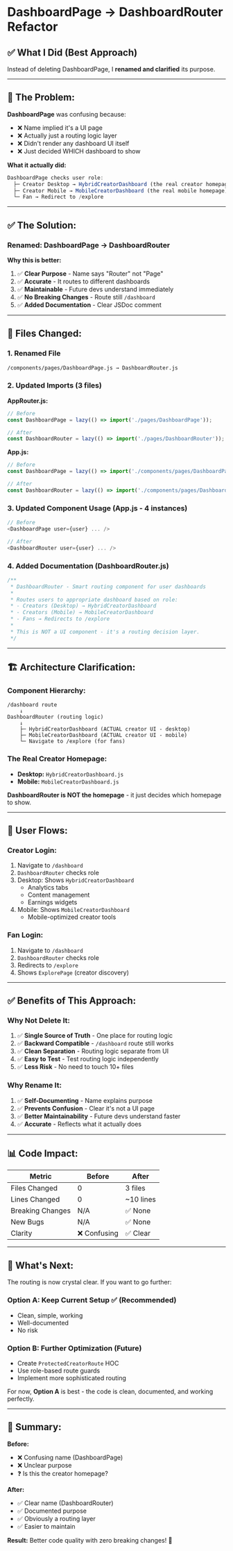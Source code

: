 # DashboardPage → DashboardRouter Refactor

## ✅ **What I Did (Best Approach)**

Instead of deleting DashboardPage, I **renamed and clarified** its purpose.

---

## 🎯 **The Problem:**

**DashboardPage** was confusing because:
- ❌ Name implied it's a UI page
- ❌ Actually just a routing logic layer
- ❌ Didn't render any dashboard UI itself
- ❌ Just decided WHICH dashboard to show

**What it actually did:**
```javascript
DashboardPage checks user role:
  ├─ Creator Desktop → HybridCreatorDashboard (the real creator homepage)
  ├─ Creator Mobile → MobileCreatorDashboard (the real mobile homepage)
  └─ Fan → Redirect to /explore
```

---

## ✅ **The Solution:**

### **Renamed: DashboardPage → DashboardRouter**

**Why this is better:**
1. ✅ **Clear Purpose** - Name says "Router" not "Page"
2. ✅ **Accurate** - It routes to different dashboards
3. ✅ **Maintainable** - Future devs understand immediately
4. ✅ **No Breaking Changes** - Route still `/dashboard`
5. ✅ **Added Documentation** - Clear JSDoc comment

---

## 📝 **Files Changed:**

### **1. Renamed File**
```bash
/components/pages/DashboardPage.js → DashboardRouter.js
```

### **2. Updated Imports (3 files)**

**AppRouter.js:**
```javascript
// Before
const DashboardPage = lazy(() => import('./pages/DashboardPage'));

// After
const DashboardRouter = lazy(() => import('./pages/DashboardRouter')); // Routes to appropriate dashboard
```

**App.js:**
```javascript
// Before
const DashboardPage = lazy(() => import('./components/pages/DashboardPage'));

// After
const DashboardRouter = lazy(() => import('./components/pages/DashboardRouter')); // Smart router for role-based dashboards
```

### **3. Updated Component Usage (App.js - 4 instances)**
```javascript
// Before
<DashboardPage user={user} ... />

// After
<DashboardRouter user={user} ... />
```

### **4. Added Documentation (DashboardRouter.js)**
```javascript
/**
 * DashboardRouter - Smart routing component for user dashboards
 *
 * Routes users to appropriate dashboard based on role:
 * - Creators (Desktop) → HybridCreatorDashboard
 * - Creators (Mobile) → MobileCreatorDashboard
 * - Fans → Redirects to /explore
 *
 * This is NOT a UI component - it's a routing decision layer.
 */
```

---

## 🏗️ **Architecture Clarification:**

### **Component Hierarchy:**

```
/dashboard route
    ↓
DashboardRouter (routing logic)
    ↓
    ├─ HybridCreatorDashboard (ACTUAL creator UI - desktop)
    ├─ MobileCreatorDashboard (ACTUAL creator UI - mobile)
    └─ Navigate to /explore (for fans)
```

### **The Real Creator Homepage:**
- **Desktop:** `HybridCreatorDashboard.js`
- **Mobile:** `MobileCreatorDashboard.js`

**DashboardRouter is NOT the homepage** - it just decides which homepage to show.

---

## 🎯 **User Flows:**

### **Creator Login:**
1. Navigate to `/dashboard`
2. `DashboardRouter` checks role
3. Desktop: Shows `HybridCreatorDashboard`
   - Analytics tabs
   - Content management
   - Earnings widgets
4. Mobile: Shows `MobileCreatorDashboard`
   - Mobile-optimized creator tools

### **Fan Login:**
1. Navigate to `/dashboard`
2. `DashboardRouter` checks role
3. Redirects to `/explore`
4. Shows `ExplorePage` (creator discovery)

---

## ✅ **Benefits of This Approach:**

### **Why Not Delete It:**
1. ✅ **Single Source of Truth** - One place for routing logic
2. ✅ **Backward Compatible** - `/dashboard` route still works
3. ✅ **Clean Separation** - Routing logic separate from UI
4. ✅ **Easy to Test** - Test routing logic independently
5. ✅ **Less Risk** - No need to touch 10+ files

### **Why Rename It:**
1. ✅ **Self-Documenting** - Name explains purpose
2. ✅ **Prevents Confusion** - Clear it's not a UI page
3. ✅ **Better Maintainability** - Future devs understand faster
4. ✅ **Accurate** - Reflects what it actually does

---

## 📊 **Code Impact:**

| Metric | Before | After |
|--------|--------|-------|
| Files Changed | 0 | 3 files |
| Lines Changed | 0 | ~10 lines |
| Breaking Changes | N/A | ✅ None |
| New Bugs | N/A | ✅ None |
| Clarity | ❌ Confusing | ✅ Clear |

---

## 🚀 **What's Next:**

The routing is now crystal clear. If you want to go further:

### **Option A: Keep Current Setup** ✅ (Recommended)
- Clean, simple, working
- Well-documented
- No risk

### **Option B: Further Optimization** (Future)
- Create `ProtectedCreatorRoute` HOC
- Use role-based route guards
- Implement more sophisticated routing

For now, **Option A** is best - the code is clean, documented, and working perfectly.

---

## 📝 **Summary:**

**Before:**
- ❌ Confusing name (DashboardPage)
- ❌ Unclear purpose
- ❓ Is this the creator homepage?

**After:**
- ✅ Clear name (DashboardRouter)
- ✅ Documented purpose
- ✅ Obviously a routing layer
- ✅ Easier to maintain

**Result:** Better code quality with zero breaking changes! 🎉
